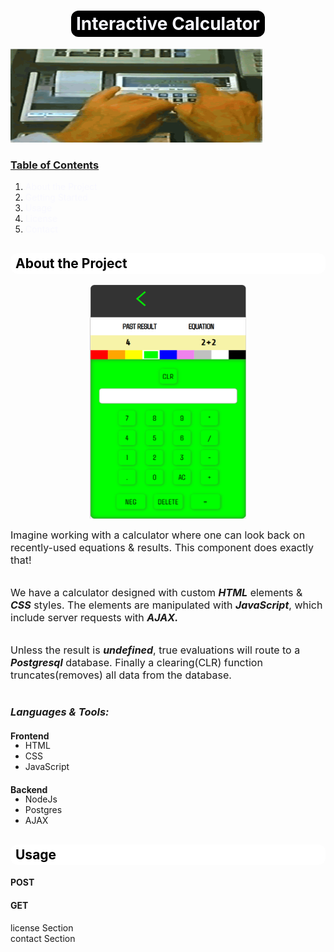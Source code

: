 <body style="scroll-behavior:smooth;transition:.5s;"></body>
<html style="transition:.5s"></html>
<!--title -->
<div style="text-align:center;
display:flex;
flex-direction:column;
align-items:center;
justify-content: center;">
<h1 style="background:#000;padding:.25rem .5rem;border-radius:12px;color:ghostwhite;">Interactive Calculator</h1>
</div>
<!-- calculator gif-->
<img src="media/calculator-gif.gif" alt="drawing" width="80%" height="150px"/>
<div>
    <h3 style="text-decoration:underline">Table of Contents</h3>
</div>
<ol style="width:100%;">
<li><a style="color:ghostwhite;text-decoration:none" href="#about">About the Project</a></li>
<li><a style="color:ghostwhite;text-decoration:none" href="#getting-started">Getting Started</a></li>
<li><a style="color:ghostwhite;text-decoration:none" href="#usage">Usage</a></li>
<li><a style="color:ghostwhite;text-decoration:none" href="#license">License</a></li>
<li><a style="color:ghostwhite;text-decoration:none" href="#contact">Contact</a></li>
</ol>

<div id="about">
<h2 style="background:#fff;padding:.25rem .5rem;border-radius:12px;color:#000;">About the Project</h2>
<!-- calculator img -->
    <div style="display:flex;
    width:100%;
    flex-direction: column;
    align-items:center;
    justify-content: center;">
        <img src="media/calculator-main.png" alt="drawing" width="250" height="375px"/>
       <p style="font-size:16px;margin-top:1rem;line-height:1.25rem">Imagine working with a calculator where one can look back on recently-used equations & results.
This component does exactly that!</p>

<p style="font-size:16px;margin-top:1rem;line-height:1.25rem">We have a calculator designed with custom <b><em>HTML</em></b> elements & <b><em>CSS</em></b> styles. The elements are manipulated with <b><em>JavaScript</em></b>, which include server requests with <b><em>AJAX.</em></b></p>

<p style="font-size:16px;margin-top:1rem;line-height:1.25rem">Unless the result is <b><em>undefined</em></b>, true evaluations will route to a <b><em>Postgresql</em></b> database.
Finally a clearing(CLR) function truncates(removes) all data from the database.</p>
</div>

<h3><em>Languages & Tools:</em></h3>
<h4>Frontend</h4>
<ul style="margin-top:-1.25rem;">
<li>HTML</li>
<li>CSS</li>
<li>JavaScript</li>
</ul>

<h4>Backend</h4>
<ul style="margin-top:-1.25rem;">
<li>NodeJs</li>
<li>Postgres</li>
<li>AJAX</li> 
</div>
</div>


<div id="usage">
<h2 style="background:#fff;padding:.25rem .5rem;border-radius:12px;color:#000;">Usage</h2>
<h4>POST</h4>
<h4>GET</h4>
</div>





<div id="license">license Section</div>
<div id="contact">contact Section</div>
